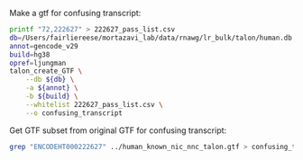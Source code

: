 Make a gtf for confusing transcript:

```bash
printf "72,222627" > 222627_pass_list.csv
db=/Users/fairliereese/mortazavi_lab/data/rnawg/lr_bulk/talon/human.db
annot=gencode_v29
build=hg38
opref=ljungman
talon_create_GTF \
    --db ${db} \
    -a ${annot} \
    -b ${build} \
    --whitelist 222627_pass_list.csv \
    --o confusing_transcript
```

Get GTF subset from original GTF for confusing transcript:
```bash
grep "ENCODEHT000222627" ../human_known_nic_nnc_talon.gtf > confusing_transcript_from_gtf.gtf
```
